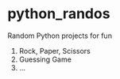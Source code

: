 # python_randos
Random Python projects for fun

  1. Rock, Paper, Scissors
  2. Guessing Game
  3. ...